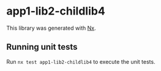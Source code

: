 # app1-lib2-childlib4

This library was generated with [Nx](https://nx.dev).

## Running unit tests

Run `nx test app1-lib2-childlib4` to execute the unit tests.
